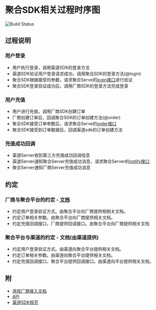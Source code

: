 # 聚合SDK相关过程时序图

<img src="http://sdk.289.com/Public/active.jpg?t=NipWmskps" alt="Build Status">

## 过程说明
### 用户登录
- 用户执行登录，调用渠道SDK的登录方法
- 渠道SDK验证用户登录请求成功，调用聚合SDK的登录方法(@login)
- 聚合SDK根据接受的参数，请求聚合Serve的[login接口](https://github.com/slpi1/public_doc/blob/master/psdk/api.md#登录接口)进行验证
- 聚合SDK登录验证成功后，调用厂商SDK的登录方法完成登录

### 用户充值
- 用户进行充值，调用厂商SDK创建订单
- 厂商创建订单后，回调聚合SDK的订单创建方法(@order)
- 聚合SDK接受订单参数后，请求聚合Serve的[order接口](https://github.com/slpi1/public_doc/blob/master/psdk/api.md#订单创建接口)
- 聚合SDK接受到订单数据后，回调渠道sdk的订单创建方法

### 充值成功回调
- 渠道Server收到第三方充值成功回调信息
- 渠道Server通知聚合Server充值成功消息，请求聚合Server的[notify接口](https://github.com/slpi1/public_doc/blob/master/psdk/api.md#支付成功回调接口)
- 聚合Server通知厂商Server充值成功消息

## 约定
### 厂商与聚合平台的约定 - [文档](https://github.com/slpi1/public_doc/blob/master/psdk/doc.md)
- 约定用户登录验证方式。由聚合平台向厂商提供相相关文档。
- 约定订单相关参数。由聚合平台向厂商提供相关文档。
- 约定充值回调接口，厂商提供回调接口。由聚合平台向厂商提供相关文档

### 聚合平台与渠道的约定 - 文档(由渠道提供)
- 约定用户登录验证方式。由渠道向聚合平台提供相关文档。
- 约定订单相关参数。由渠道向聚合平台提供相关文档。
- 约定充值回调接口，聚合平台提供回调接口。由渠道向平台提供相关文档。

## 附
- [游戏厂商接入文档](https://github.com/slpi1/public_doc/blob/master/psdk/doc.md)
- [API](https://github.com/slpi1/public_doc/blob/master/psdk/api.md)
- [渠道SDK规范](https://github.com/slpi1/public_doc/blob/master/psdk/agent-sdk.md)

